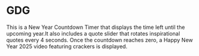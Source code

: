 # GDG
This is a New Year Countdown Timer that displays the time left until the upcoming year.It also includes a quote slider that rotates inspirational quotes every 4 seconds. Once the countdown reaches zero, a Happy New Year 2025 video featuring crackers is displayed.
